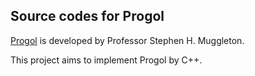 ﻿Source codes for Progol
---

[Progol](http://www.doc.ic.ac.uk/~shm/progol.html) is developed by Professor Stephen H. Muggleton.  

This project aims to implement Progol by C++.
